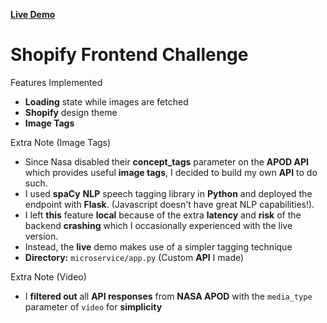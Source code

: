 **[Live Demo](https://spacestagram-shopify.herokuapp.com/)**

# Shopify **Frontend** Challenge


Features Implemented
- **Loading** state while images are fetched
- **Shopify** design theme
- **Image Tags**

Extra Note (Image Tags)
- Since Nasa disabled their **concept_tags** parameter on the **APOD API** which provides useful **image tags**, I decided to build my own **API** to do such. 
- I used **spaCy** **NLP** speech tagging library in **Python** and deployed the endpoint with **Flask**. (Javascript doesn't have great NLP capabilities!).
- I left **this** feature **local** because of the extra **latency** and **risk** of the backend **crashing** which I occasionally experienced with the live version.
- Instead, the **live** demo makes use of a simpler tagging technique 
- **Directory:** `microservice/app.py` (Custom **API** I made)

Extra Note (Video)
- I **filtered out** all **API responses** from **NASA APOD** with the `media_type` parameter of `video` for **simplicity**

